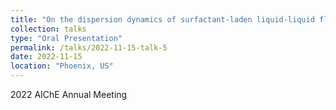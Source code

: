 ```yaml
---
title: "On the dispersion dynamics of surfactant-laden liquid-liquid flows in static mixers "
collection: talks
type: "Oral Presentation"
permalink: /talks/2022-11-15-talk-5
date: 2022-11-15
location: "Phoenix, US"
---
```


2022 AIChE Annual Meeting
